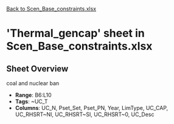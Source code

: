 [Back to Scen_Base_constraints.xlsx](README.md)

# 'Thermal_gencap' sheet in Scen_Base_constraints.xlsx

## Sheet Overview

coal and nuclear ban

- **Range**: B6:L10
- **Tags**: ~UC_T
- **Columns**: UC_N, Pset_Set, Pset_PN, Year, LimType, UC_CAP, UC_RHSRT~NI, UC_RHSRT~SI, UC_RHSRT~0, UC_Desc

